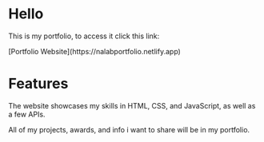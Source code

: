 # Hello
<p>This is my portfolio, to access it click this link:</p> 
<p>[Portfolio Website](https://nalabportfolio.netlify.app)</p>

# Features
<p>The website showcases my skills in HTML, CSS, and JavaScript, as well as a few APIs.</p>
<p>All of my projects, awards, and info i want to share will be in my portfolio.</p>
